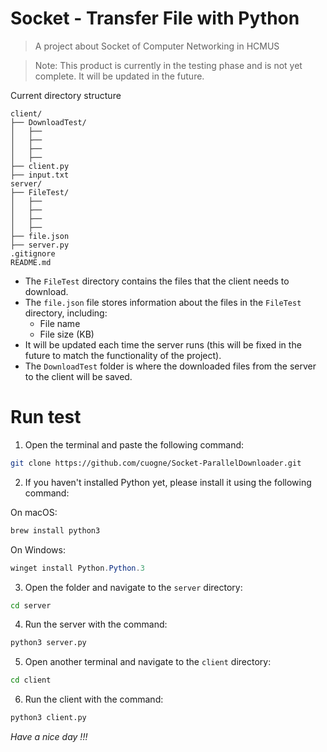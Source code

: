 # Socket - Transfer File with Python
> A project about Socket of Computer Networking in HCMUS

> Note: This product is currently in the testing phase and is not yet complete. 
It will be updated in the future.

Current directory structure 
```
client/
├── DownloadTest/  
│   ├── 
│   ├── 
│   ├── 
│   ├── 
├── client.py
├── input.txt
server/
├── FileTest/
│   ├── 
│   ├── 
│   ├── 
│   ├── 
├── file.json
├── server.py
.gitignore
README.md
```

- The `FileTest` directory contains the files that the client needs to download.
- The `file.json` file stores information about the files in the `FileTest` directory, including:
    + File name
    + File size (KB)
- It will be updated each time the server runs (this will be fixed in the future to match the functionality of the project).
- The `DownloadTest` folder is where the downloaded files from the server to the client will be saved.

# Run test
1. Open the terminal and paste the following command:

```zsh
git clone https://github.com/cuogne/Socket-ParallelDownloader.git
```

2. If you haven't installed Python yet, please install it using the following command:

On macOS:
```zsh
brew install python3
```

On Windows:
```powershell
winget install Python.Python.3
```

3. Open the folder and navigate to the `server` directory:

```zsh
cd server
```

4. Run the server with the command:

```zsh
python3 server.py
```

5. Open another terminal and navigate to the `client` directory:

```zsh
cd client
```

6. Run the client with the command:
```zsh
python3 client.py
```

_Have a nice day !!!_